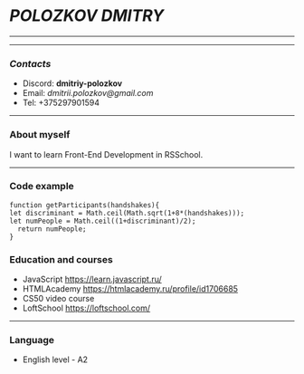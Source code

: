 # _POLOZKOV DMITRY_
***
***
### _Contacts_
- Discord: **dmitriy-polozkov**
- Email: _dmitrii.polozkov@gmail.com_
- Tel: +375297901594
***

### About myself
I want to learn Front-End Development in RSSchool.
***

### Code example
```
function getParticipants(handshakes){
let discriminant = Math.ceil(Math.sqrt(1+8*(handshakes)));
let numPeople = Math.ceil((1+discriminant)/2);
  return numPeople;
} 
```

### Education and courses
- JavaScript https://learn.javascript.ru/
- HTMLAcademy https://htmlacademy.ru/profile/id1706685
- CS50 video course
- LoftSchool https://loftschool.com/
***
### Language
- English level - A2
